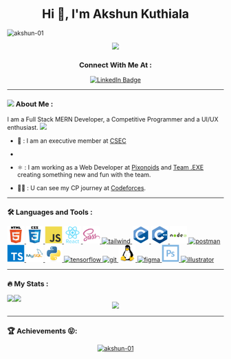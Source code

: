 <div id="header" align="center">
  <h1> Hi 👋, I'm Akshun Kuthiala </h1>
  <p align="left">
      <img src="https://komarev.com/ghpvc/?username=akshun-01&label=Profile%20views&color=0e75b6&style=flat" alt="akshun-01" />
   </p>
  <img src="https://media.giphy.com/media/wwg1suUiTbCY8H8vIA/giphy-downsized-large.gif" width="250" >
  <div>
    <h3> Connect With Me At : </h3>
    <a href="https://linkedin.com/in/akshun-kuthiala-194672223">
      <img src="https://img.shields.io/badge/LinkedIn-0072b1?style=for-the-badge&logo=linkedin&logoColor=white" alt="LinkedIn Badge"/>
    </a>
  </div>
</div>

--- 

### <img src="https://media.giphy.com/media/fDCH4QFi73SEQqapBp/giphy.gif" width="40px"> About Me :
I am a Full Stack MERN Developer, a Competitive Programmer and a UI/UX enthusiast. <img src="https://media.giphy.com/media/j0HjChGV0J44KrrlGv/giphy.gif" width="50">

- 🐧 : I am an executive member at [CSEC](https://github.com/CSEC-NITH)
- 
- ⚛️ : I am working as a Web Developer at [Pixonoids](https://github.com/pixonoids) and [Team .EXE](https://github.com/Teamexe) creating something new and fun with the team.

- 👨‍💻 : U can see my CP journey at [Codeforces](https://codeforces.com/profile/smart_apple).

---

### :hammer_and_wrench: Languages and Tools :
<div>
   <a href="https://www.w3.org/html/" target="_blank" rel="noreferrer"> 
     <img src="https://raw.githubusercontent.com/devicons/devicon/master/icons/html5/html5-original-wordmark.svg" alt="html5" width="40" height="40"/> 
   </a> 
   <a href="https://www.w3schools.com/css/" target="_blank" rel="noreferrer"> 
     <img src="https://raw.githubusercontent.com/devicons/devicon/master/icons/css3/css3-original-wordmark.svg" alt="css3" width="40" height="40"/>
   </a>
   <a href="https://developer.mozilla.org/en-US/docs/Web/JavaScript" target="_blank" rel="noreferrer"> 
     <img src="https://raw.githubusercontent.com/devicons/devicon/master/icons/javascript/javascript-original.svg" alt="javascript" width="40" height="40"/> 
   </a> 
   <a href="https://reactjs.org/" target="_blank" rel="noreferrer">
    <img src="https://github.com/devicons/devicon/blob/master/icons/react/react-original-wordmark.svg" title="React" alt="React" width="40" height="40"/>
   </a>
   <a href="https://sass-lang.com" target="_blank" rel="noreferrer"> 
     <img src="https://raw.githubusercontent.com/devicons/devicon/master/icons/sass/sass-original.svg" alt="sass" width="40" height="40"/> 
   </a> 
   <a href="https://tailwindcss.com/" target="_blank" rel="noreferrer"> 
     <img src="https://www.vectorlogo.zone/logos/tailwindcss/tailwindcss-icon.svg" alt="tailwind" width="40" height="40"/> 
   </a> 
   <a href="https://www.cprogramming.com/" target="_blank" rel="noreferrer"> 
     <img src="https://raw.githubusercontent.com/devicons/devicon/master/icons/c/c-original.svg" alt="c" width="40" height="40"/> 
   </a> 
   <a href="https://www.w3schools.com/cpp/" target="_blank" rel="noreferrer"> 
     <img src="https://raw.githubusercontent.com/devicons/devicon/master/icons/cplusplus/cplusplus-original.svg" alt="cplusplus" width="40" height="40"/> 
   </a> 
   <a href="https://nodejs.org" target="_blank" rel="noreferrer"> 
     <img src="https://raw.githubusercontent.com/devicons/devicon/master/icons/nodejs/nodejs-original-wordmark.svg" alt="nodejs" width="40" height="40"/> 
   </a> 
   <a href="https://postman.com" target="_blank" rel="noreferrer"> 
     <img src="https://www.vectorlogo.zone/logos/getpostman/getpostman-icon.svg" alt="postman" width="40" height="40"/> 
   </a> 
   <a href="https://www.typescriptlang.org/" target="_blank" rel="noreferrer"> 
     <img src="https://raw.githubusercontent.com/devicons/devicon/master/icons/typescript/typescript-original.svg" alt="typescript" width="40" height="40"/> 
   </a>
   <a href="https://www.mysql.com/" target="_blank" rel="noreferrer"> 
     <img src="https://raw.githubusercontent.com/devicons/devicon/master/icons/mysql/mysql-original-wordmark.svg" alt="mysql" width="40" height="40"/> 
   </a> 
   <a href="https://www.python.org" target="_blank" rel="noreferrer"> 
     <img src="https://raw.githubusercontent.com/devicons/devicon/master/icons/python/python-original.svg" alt="python" width="40" height="40"/> 
   </a> 
   <a href="https://www.tensorflow.org" target="_blank" rel="noreferrer"> 
     <img src="https://www.vectorlogo.zone/logos/tensorflow/tensorflow-icon.svg" alt="tensorflow" width="40" height="40"/> 
   </a>
   <a href="https://git-scm.com/" target="_blank" rel="noreferrer"> 
    <img src="https://www.vectorlogo.zone/logos/git-scm/git-scm-icon.svg" alt="git" width="40" height="40"/> 
   </a>
   <a href="https://www.linux.org/" target="_blank" rel="noreferrer"> 
     <img src="https://raw.githubusercontent.com/devicons/devicon/master/icons/linux/linux-original.svg" alt="linux" width="40" height="40"/> 
   </a>  
   <a href="https://www.figma.com/" target="_blank" rel="noreferrer"> 
   <img src="https://www.vectorlogo.zone/logos/figma/figma-icon.svg" alt="figma" width="40" height="40"/> 
   </a>  
   <a href="https://www.photoshop.com/en" target="_blank" rel="noreferrer"> 
     <img src="https://raw.githubusercontent.com/devicons/devicon/master/icons/photoshop/photoshop-line.svg" alt="photoshop" width="40" height="40"/> 
   </a> 
   <a href="https://www.adobe.com/in/products/illustrator.html" target="_blank" rel="noreferrer"> 
     <img src="https://www.vectorlogo.zone/logos/adobe_illustrator/adobe_illustrator-icon.svg" alt="illustrator" width="40" height="40"/> 
   </a>
  
</div>

---

### :fire: My Stats :

<div id="stats" style="display:flex;flex-direction:row;" align="center">
  <img src="http://github-readme-streak-stats.herokuapp.com?user=akshun-01&theme=algolia&layout=compact"/>
  <img src="https://github-readme-stats.vercel.app/api?username=akshun-01&layout=compact&theme=algolia"/>
  </div>
 <div align="center">
    <img src="https://github-readme-stats.vercel.app/api/top-langs/?username=akshun-01&layout=compact&theme=react"/>
</div>

---

### 🏆 Achievements 😝:
<p align="center"> <a href="https://github.com/ryo-ma/github-profile-trophy">
  <img src="https://github-profile-trophy.vercel.app/?username=akshun-01" alt="akshun-01" /></a> 
</p>
